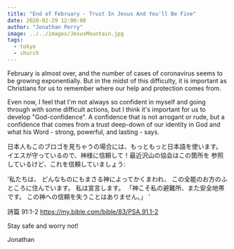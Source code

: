 ```yaml
---
title: "End of February - Trust In Jesus And You'll Be Fine"
date: 2020-02-29 12:00:00
author: "Jonathan Perry"
image: ../../images/JesusMountain.jpg
tags:
  - tokyo
  - church
---
```


February is almost over, and the number of cases of coronavirus seems
to be growing exponentially. But in the midst of this difficulty, it
is important as Christians for us to remember where our help and
protection comes from.

Even now, I feel that I'm not always so confident in myself and going
through with some difficult actions, but I think it's important for
us to develop "God-confidence". A confidence that is not arrogant
or rude, but a confidence that comes from a trust deep-down of our
identity in God and what his Word - strong, powerful, and lasting -
says.

日本人もこのブロゴを見ちゃうの場合には、もっともっと日本語を使います。
イエスが守っているので、神様に信頼して！最近沢山の協会はこの箇所を
参照しているけど、これを信頼していましょう:

'私たちは、 どんなものにもまさる神によってかくまわれ、 この全能のお方のふところに住んでいます。 私は宣言します。 「神こそ私の避難所、また安全地帯です。 この神への信頼を失うことはありません。」 '

詩篇 91:1-2
https://my.bible.com/bible/83/PSA.91.1-2


Stay safe and worry not!

Jonathan